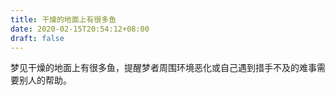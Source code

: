 ```yaml
---
title: 干燥的地面上有很多鱼
date: 2020-02-15T20:54:12+08:00
draft: false
---
```


梦见干燥的地面上有很多鱼，提醒梦者周围环境恶化或自己遇到措手不及的难事需要别人的帮助。


